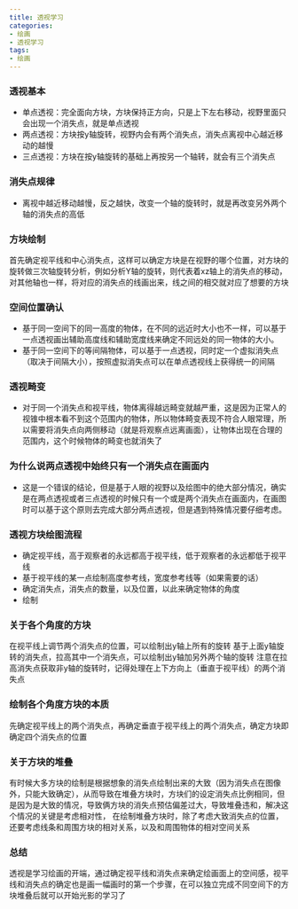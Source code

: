 ```yaml
---
title: 透视学习
categories: 
- 绘画
- 透视学习
tags: 
- 绘画
---
```


### 透视基本
- 单点透视：完全面向方块，方块保持正方向，只是上下左右移动，视野里面只会出现一个消失点，就是单点透视
- 两点透视：方块按y轴旋转，视野内会有两个消失点，消失点离视中心越近移动的越慢
- 三点透视：方块在按y轴旋转的基础上再按另一个轴转，就会有三个消失点

### 消失点规律
- 离视中越近移动越慢，反之越快，改变一个轴的旋转时，就是再改变另外两个轴的消失点的高低

### 方块绘制
首先确定视平线和中心消失点，这样可以确定方块是在视野的哪个位置，对方块的旋转做三次轴旋转分析，例如分析Y轴的旋转，则代表着xz轴上的消失点的移动，对其他轴也一样，将对应的消失点的线画出来，线之间的相交就对应了想要的方块

### 空间位置确认
- 基于同一空间下的同一高度的物体，在不同的远近时大小也不一样，可以基于一点透视画出辅助高度线和辅助宽度线来确定不同远处的同一物体的大小。
- 基于同一空间下的等间隔物体，可以基于一点透视，同时定一个虚拟消失点（取决于间隔大小），按照虚拟消失点可以在单点透视线上获得统一的间隔

### 透视畸变
- 对于同一个消失点和视平线，物体离得越远畸变就越严重，这是因为正常人的视锥中根本看不到这个范围内的物体，所以物体畸变表现不符合人眼常理，所以需要将消失点向两侧移动（就是将观察点远离画面），让物体出现在合理的范围内，这个时候物体的畸变也就消失了

### 为什么说两点透视中始终只有一个消失点在画面内
- 这是一个错误的结论，但是基于人眼的视野以及绘图中的绝大部分情况，确实是在两点透视或者三点透视的时候只有一个或是两个消失点在画面内，在画图时可以基于这个原则去完成大部分两点透视，但是遇到特殊情况要仔细考虑。

### 透视方块绘图流程
- 确定视平线，高于观察者的永远都高于视平线，低于观察者的永远都低于视平线
- 基于视平线的某一点绘制高度参考线，宽度参考线等（如果需要的话）
- 确定消失点，消失点的数量，以及位置，以此来确定物体的角度
- 绘制

### 关于各个角度的方块
在视平线上调节两个消失点的位置，可以绘制出y轴上所有的旋转
基于上面y轴旋转的消失点，拉高其中一个消失点，可以绘制出y轴加另外两个轴的旋转
注意在拉高消失点获取非y轴的旋转时，记得处理在上下方向上（垂直于视平线）的两个消失点


### 绘制各个角度方块的本质
先确定视平线上的两个消失点，再确定垂直于视平线上的两个消失点，确定方块即确定四个消失点的位置

### 关于方块的堆叠
有时候大多方块的绘制是根据想象的消失点绘制出来的大致（因为消失点在图像外，只能大致确定），从而导致在堆叠方块时，方块们的设定消失点比例相同，但是因为是大致的情况，导致俩方块的消失点预估偏差过大，导致堆叠违和，解决这个情况的关键是考虑相对性，
在绘制堆叠方块时，除了考虑大致消失点的位置，还要考虑线条和周围方块的相对关系，以及和周围物体的相对空间关系

### 总结

透视是学习绘画的开端，通过确定视平线和消失点来确定绘画面上的空间感，视平线和消失点的确定也是画一幅画时的第一个步骤，在可以独立完成不同空间下的方块堆叠后就可以开始光影的学习了